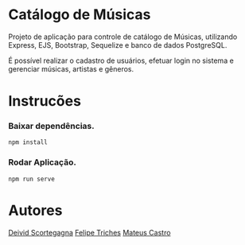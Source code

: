 # Catálogo de Músicas

Projeto de aplicação para controle de catálogo de Músicas, utilizando Express, EJS, Bootstrap, Sequelize e banco de dados PostgreSQL.

É possível realizar o cadastro de usuários, efetuar login no sistema e gerenciar músicas, artistas e gêneros.

# Instrucões
### Baixar dependências.
```
npm install
```

### Rodar Aplicação.
```
npm run serve
```

# Autores
[Deivid Scortegagna](https://github.com/evilpsy)
[Felipe Triches](https://github.com/felipetriches20)
[Mateus Castro](https://github.com/omateuscastro)
